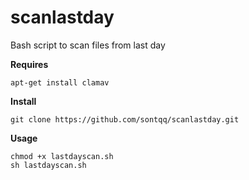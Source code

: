 # scanlastday
Bash script to scan files from last day

**Requires**
```
apt-get install clamav
```
**Install**
```
git clone https://github.com/sontqq/scanlastday.git
```
**Usage**
```
chmod +x lastdayscan.sh
sh lastdayscan.sh
```
